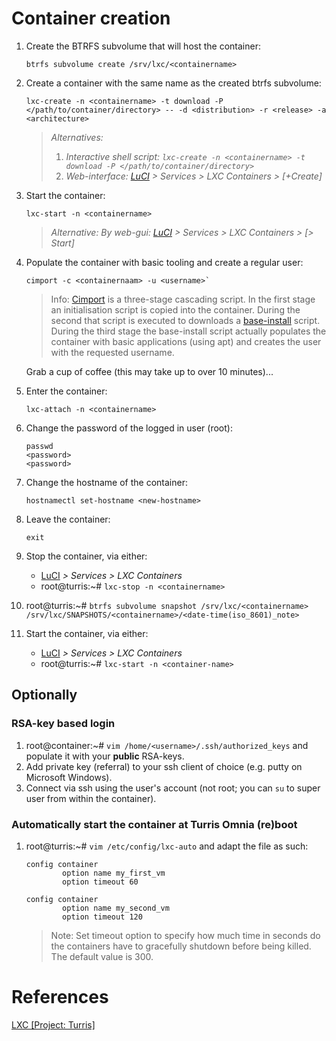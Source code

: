 # Container creation

1. Create the BTRFS subvolume that will host the container:

    ```shell
    btrfs subvolume create /srv/lxc/<containername>
    ```

2. Create a container with the same name as the created btrfs subvolume:

	```shell
    lxc-create -n <containername> -t download -P </path/to/container/directory> -- -d <distribution> -r <release> -a <architecture>
    ```
	> *Alternatives:*
	> 1. *Interactive shell script: `lxc-create -n <containername> -t download -P </path/to/container/directory>`*
	> 2. *Web-interface: [LuCI](192.168.1.1/cgi-bin/luci/) > Services > LXC Containers > [+Create]*

3. Start the container:

    ```shell
    lxc-start -n <containername>
    ```

    > *Alternative: By web-gui: [LuCI](192.168.1.1/cgi-bin/luci/) > Services > LXC Containers > [> Start]*

7. Populate the container with basic tooling and create a regular user:

    ```shell
    cimport -c <containernaam> -u <username>`
    ```
    
    > Info: [Cimport](https://github.com/woosting/cimports) is a three-stage cascading script. In the first stage an initialisation script is copied into the container. During the second that script is executed to downloads a [base-install](https://github.com/woosting/baseInst) script. During the third stage the base-install script actually populates the container with basic applications (using apt) and creates the user with the requested username.
    
    Grab a cup of coffee (this may take up to over 10 minutes)...
    
8. Enter the container:

    ```shell
    lxc-attach -n <containername>
    ```
    
9. Change the password of the logged in user (root):

    ```shell
    passwd
    <password>
    <password>
    ```
    
12. Change the hostname of the container:

    ```shell
    hostnamectl set-hostname <new-hostname>
    ```
    
12. Leave the container:

    ```shell
    exit
    ```

13. Stop the container, via either:
    - [LuCI](192.168.1.1/cgi-bin/luci/) *> Services > LXC Containers*
    - root@turris:~# `lxc-stop -n <containername>`
15. root@turris:~# `btrfs subvolume snapshot /srv/lxc/<containername> /srv/lxc/SNAPSHOTS/<containername>/<date-time(iso_8601)_note>`
17. Start the container, via either:
    - [LuCI](192.168.1.1/cgi-bin/luci/) *> Services > LXC Containers*
    - root@turris:~# `lxc-start -n <container-name>`

## Optionally

### RSA-key based login
1. root@container:~# `vim /home/<username>/.ssh/authorized_keys` and populate it with your **public** RSA-keys.
2. Add private key (referral) to your ssh client of choice (e.g. putty on Microsoft Windows).
3. Connect via ssh using the user's account (not root; you can `su` to super user from within the container).


### Automatically start the container at Turris Omnia (re)boot

1. root@turris:~# `vim /etc/config/lxc-auto` and adapt the file as such:

    ```
    config container
            option name my_first_vm
            option timeout 60

    config container
            option name my_second_vm
            option timeout 120
    ```
    > Note: Set timeout option to specify how much time in seconds do the containers have to gracefully shutdown before being killed. The default value is 300. 


# References

[LXC [Project: Turris]][1]

<!-- REFERENCES -->
[1]:https://www.turris.cz/doc/en/howto/lxc
